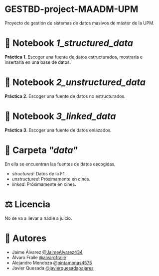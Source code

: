 # GESTBD-project-MAADM-UPM

Proyecto de gestión de sistemas de datos masivos de máster de la UPM.

# 📘 Notebook *1_structured_data*

**Práctica 1**. Escoger una fuente de datos estructurados, mostrarla e insertarla en una base de datos.

# 📘 Notebook *2_unstructured_data*

**Práctica 2**. Escoger una fuente de datos no estructurados.

# 📘 Notebook *3_linked_data*

**Práctica 3**. Escoger una fuente de datos enlazados.

# 📂 Carpeta *"data"*

En ella se encuentran las fuentes de datos escogidas.

- *structured*: Datos de la F1.
- *unstructured*: Próximamente en cines.
- *linked*: Próximamente en cines.

# ⚖️ Licencia 

No se va a llevar a nadie a juicio.

# 👥 Autores

* Jaime Álvarez     [@JaimeAlvarez434](https://github.com/JaimeAlvarez434)
* Álvaro Fraile     [@alvarofraile](https://github.com/alvarofraile)
* Alejandro Mendoza [@pintamonas4575](https://github.com/pintamonas4575)
* Javier Quesada    [@javierquesadapajares](https://github.com/javierquesadapajares)